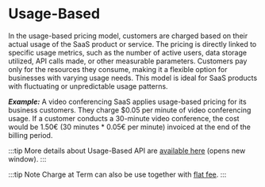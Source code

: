 # Usage-Based

In the usage-based pricing model, customers are charged based on their actual usage of the SaaS product or service. The pricing is directly linked to specific usage metrics, such as the number of active users, data storage utilized, API calls made, or other measurable parameters. Customers pay only for the resources they consume, making it a flexible option for businesses with varying usage needs. This model is ideal for SaaS products with fluctuating or unpredictable usage patterns.

**_Example:_**
A video conferencing SaaS applies usage-based pricing for its business customers. They charge $0.05 per minute of video conferencing usage. If a customer conducts a 30-minute video conference, the cost would be 1.50€ (30 minutes \* 0.05€ per minute) invoiced at the end of the billing period.

:::tip
More details about Usage-Based API are [available here](https://prestashop-billing.stoplight.io/docs/api-gateway/896ba54736b77-add-an-usage-to-a-subscription-item) (opens new window).
:::

:::tip Note
Charge at Term can also be use together with [flat fee](../1-flat-fee/README.md).
:::
